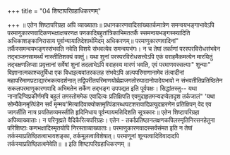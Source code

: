 +++
title = "04 शिष्टापरिग्रहाधिकरणम्"

+++
॥ एतेन शिष्टापरिग्रहा अपि व्याख्याताः॥ प्रधानकारणवादिसांख्यतर्कमात्रेण समन्वयभङ्गाभावेऽपि परमाणुकारणवादिकणभक्षाक्षचरणक्ष पणकादिबहुतांत्रिकाभिमततर्कै स्समन्वयभङ्गस्स्यादिति अधिकाशङ्कानिरासाय पूर्वान्यायातिदेशार्थमिदम् अधिकरणम्॥ परमाणुकारणवादिनां" तर्कैस्समन्वयभङ्गस्संभवति नवेति विशये संभवत्येव समन्वयभंगः। न च तेषां तर्काणां परस्परविरोधसंभवेन तद्भञ्जनसामर्थ्यं नास्तीतिशक्यं वक्तुं। यथा शुनां परस्परविरोधसत्त्वेऽपि एकं वराहमैकमत्येन मारयितुं तद्भक्षणलिप्सा प्रवृत्तानां सर्वेषां शुनां तदलाभेऽपि वराहस्य मारणं भवति, एवं परमाणवस्सत्याः" शून्याः" विज्ञानात्मकाश्चतुर्विधा एक विधाइत्यवांतरकलह संभवेऽपि अल्पपरिमाणानामेव तंत्वादीनां महापरिमाणप़टाद्यारंभकत्वदर्शनात् तद्विपरीतपरिमाणयोर्ब्रह्मजगतोरुपादानोपादेयभावो न संभवतीतिप्रतिष्ठितेन सकलपरमाणुकारणवादि अभिमतेन तर्केण तद्भङ्ग उपपद्यत इति पूर्वपक्षः। सिद्धांतस्तु-- यथा नानादिग्विप्रकीर्णमपि बहुलं तमस्तोममेक एवादित्यः प्रतिक्षिपति एवमुदाहृतमन्यदप्येतादृश तर्कजालं" 'यथा सोम्यैकेनमृत्पिंडेन सर्वं मृन्मय'मित्यादिवाक्योक्तमृत्पिंडारब्धघटशरावादिप्रत्युदाहरणेन प्रतिक्षिपन् वेद एव जागर्तीति नात्र प्रयतितव्यमस्तीति हृदिनिधाय पूर्वन्यायमतिदिशति सूत्रकारः॥ एतेन शिष्टापरिग्रहा अपिव्याख्याताः। न परिगृह्यते वैदिकैरित्यपरिग्रहः। एतेन - तर्काप्रतिष्ठानलक्षणकपिलस्मृतिनिरसनहेतुना परिशिष्टाः कणभक्षादिस्मृतयोपि निरस्ताव्याख्याताः। परमाणुकारणवादस्सर्वसंमत इति न तेषां तर्कस्याप्रतिष्ठितत्वाभावशङ्का, तर्कमूलत्वाविशेषात्। परमाणूनां शून्यत्वादिविवादादपि तर्कस्याप्रतिष्ठितत्वमेवेति॥ ॥ इति शिष्टापरिग्रहाधिकरणम् ॥